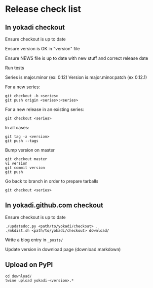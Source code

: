 # Release check list

## In yokadi checkout

Ensure checkout is up to date

Ensure version is OK in "version" file

Ensure NEWS file is up to date with new stuff and correct release date

Run tests

Series is major.minor (ex: 0.12)
Version is major.minor.patch (ex 0.12.1)

For a new series:

    git checkout -b <series>
    git push origin <series>:<series>

For a new release in an existing series:

    git checkout <series>

In all cases:

    git tag -a <version>
    git push --tags

Bump version on master

    git checkout master
    vi version
    git commit version
    git push

Go back to branch in order to prepare tarballs

    git checkout <series>

## In yokadi.github.com checkout

Ensure checkout is up to date

    ./updatedoc.py <path/to/yokadi/checkout> .
    ./mkdist.sh <path/to/yokadi/checkout> download/

Write a blog entry in `_posts/`

Update version in download page (download.markdown)

## Upload on PyPI

    cd download/
    twine upload yokadi-<version>.*

